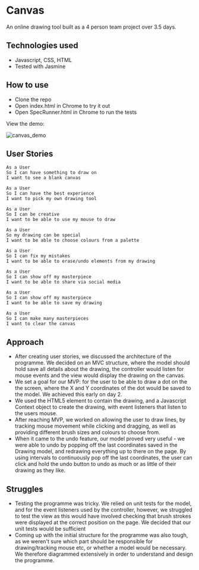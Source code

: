 # Canvas

An online drawing tool built as a 4 person team project over 3.5 days.

## Technologies used
- Javascript, CSS, HTML
- Tested with Jasmine

## How to use
- Clone the repo
- Open index.html in Chrome to try it out
- Open SpecRunner.html in Chrome to run the tests

View the demo:

![canvas_demo](https://cloud.githubusercontent.com/assets/22013969/25314896/4fe065ba-2844-11e7-94a7-7988eb4a6a02.gif)

## User Stories

```
As a User
So I can have something to draw on
I want to see a blank canvas
```
```
As a User
So I can have the best experience
I want to pick my own drawing tool
```
```
As a User
So I can be creative
I want to be able to use my mouse to draw
```
```
As a User
So my drawing can be special
I want to be able to choose colours from a palette
```
```
As a User
So I can fix my mistakes
I want to be able to erase/undo elements from my drawing
```
```
As a User
So I can show off my masterpiece
I want to be able to share via social media
```
```
As a User
So I can show off my masterpiece
I want to be able to save my drawing
```
```
As a User
So I can make many masterpieces
I want to clear the canvas
```

## Approach
- After creating user stories, we discussed the architecture of the programme. We decided on an MVC structure, where the model should hold save all details about the drawing, the controller would listen for mouse events and the view would display the drawing on the canvas.
- We set a goal for our MVP: for the user to be able to draw a dot on the the screen, where the X and Y coordinates of the dot would be saved to the model. We achieved this early on day 2.
- We used the HTML5 <canvas> element to contain the drawing, and a Javascript Context object to create the drawing, with event listeners that listen to the users mouse.
- After reaching MVP, we worked on allowing the user to draw lines, by tracking mouse movement while clicking and dragging, as well as providing different brush sizes and colours to choose from.
- When it came to the undo feature, our model proved very useful - we were able to undo by popping off the last coordinates saved in the Drawing model, and redrawing everything up to there on the page. By using intervals to continuously pop off the last coordinates, the user can click and hold the undo button to undo as much or as little of their drawing as they like.

## Struggles
- Testing the programme was tricky. We relied on unit tests for the model, and for the event listeners used by the controller, however, we struggled to test the view as this would have involved checking that brush strokes were displayed at the correct position on the page. We decided that our unit tests would be sufficient
- Coming up with the initial structure for the programme was also tough, as we weren't sure which part should be responsible for drawing/tracking mouse etc, or whether a model would be necessary. We therefore diagrammed extensively in order to understand and design the programme.
